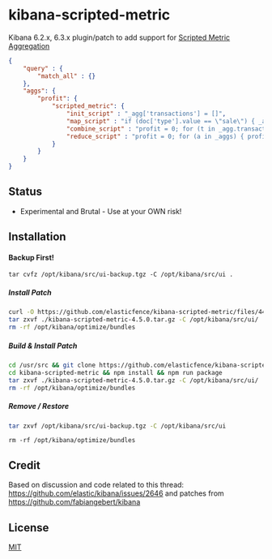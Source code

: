 kibana-scripted-metric
=================================

Kibana 6.2.x, 6.3.x plugin/patch to add support for [Scripted Metric Aggregation](https://www.elastic.co/guide/en/elasticsearch/reference/current/search-aggregations-metrics-scripted-metric-aggregation.html)

```json
{
    "query" : {
        "match_all" : {}
    },
    "aggs": {
        "profit": {
            "scripted_metric": {
                "init_script" : "_agg['transactions'] = []",
                "map_script" : "if (doc['type'].value == \"sale\") { _agg.transactions.add(doc['amount'].value) } else { _agg.transactions.add(-1 * doc['amount'].value) }", 
                "combine_script" : "profit = 0; for (t in _agg.transactions) { profit += t }; return profit",
                "reduce_script" : "profit = 0; for (a in _aggs) { profit += a }; return profit"
            }
        }
    }
}
```

Status
------

* Experimental and Brutal - Use at your OWN risk!


Installation
------------
#### Backup First!
```
tar cvfz /opt/kibana/src/ui-backup.tgz -C /opt/kibana/src/ui .
```

##### Install Patch
```bash
curl -O https://github.com/elasticfence/kibana-scripted-metric/files/441369/kibana-scripted-metric-4.5.0.tar.gz
tar zxvf ./kibana-scripted-metric-4.5.0.tar.gz -C /opt/kibana/src/ui/
rm -rf /opt/kibana/optimize/bundles
```

##### Build & Install Patch
```bash
cd /usr/src && git clone https://github.com/elasticfence/kibana-scripted-metric
cd kibana-scripted-metric && npm install && npm run package
tar zxvf ./kibana-scripted-metric-4.5.0.tar.gz -C /opt/kibana/src/ui/
rm -rf /opt/kibana/optimize/bundles
```

##### Remove / Restore
```bash
tar zxvf /opt/kibana/src/ui-backup.tgz -C /opt/kibana/src/ui
```
```
rm -rf /opt/kibana/optimize/bundles
```

Credit
-------
Based on discussion and code related to this thread: https://github.com/elastic/kibana/issues/2646 and patches from https://github.com/fabiangebert/kibana

License
-------
[MIT](/LICENSE)
